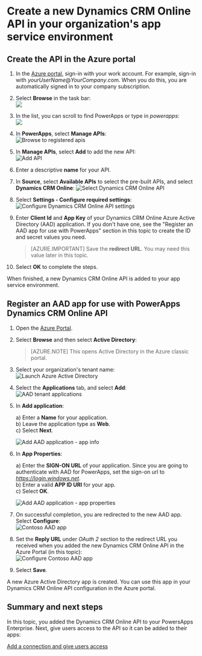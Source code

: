 <properties
	pageTitle="Add the Dynamics CRM Online API to PowerApps Enterprise | Microsoft Azure"
	description="Create or configure a new Dynamics CRM Online API in your organization's app service environment"
	services=""
    suite="powerapps"
	documentationCenter=""
	authors="schabungbam"
	manager="dwrede"
	editor=""/>

<tags
   ms.service="powerapps"
   ms.devlang="na"
   ms.topic="article"
   ms.tgt_pltfrm="na"
   ms.workload="na"
   ms.date="11/25/2015"
   ms.author="sameerch"/>

# Create a new Dynamics CRM Online API in your organization's app service environment

## Create the API in the Azure portal

1. In the [Azure portal](https://portal.azure.com), sign-in with your work account. For example, sign-in with *yourUserName*@*YourCompany*.com. When you do this, you are automatically signed in to your company subscription.

2. Select **Browse** in the task bar:  
![][1]

3. In the list, you can scroll to find PowerApps or type in *powerapps*:  
![][2]  

4. In **PowerApps**, select **Manage APIs**:  
![Browse to registered apis][3]

5. In **Manage APIs**, select **Add** to add the new API:  
![Add API][4]

6. Enter a descriptive **name** for your API.  

7. In **Source**, select **Available APIs** to select the pre-built APIs, and select **Dynamics CRM Online**:
![Select Dynamics CRM Online API][5]

8. Select **Settings - Configure required settings**:
![Configure Dynamics CRM Online API settings][6]

9. Enter **Client Id** and **App Key** of your Dynamics CRM Online Azure Active Directory (AAD) application.  If you don't have one, see the "Register an AAD app for use with PowerApps" section in this topic to create the ID and secret values you need.  

	> [AZURE.IMPORTANT] Save the **redirect URL**. You may need this value later in this topic.

10. Select **OK** to complete the steps.

When finished, a new Dynamics CRM Online API is added to your app service environment.

## Register an AAD app for use with PowerApps Dynamics CRM Online API

1. Open the [Azure Portal](https://portal.azure.com).

2. Select **Browse** and then select **Active Directory**:  

	> [AZURE.NOTE] This opens Active Directory in the Azure classic portal.  

3. Select your organization's tenant name:  
![Launch Azure Active Directory][7]

4. Select the **Applications** tab, and select **Add**:  
![AAD tenant applications][8]

5. In **Add application**:  

	a) Enter a **Name** for your application.  
	b) Leave the application type as **Web**.  
	c) Select **Next**.

	![Add AAD application - app info][9]

6. In **App Properties**:  

	a) Enter the **SIGN-ON URL** of your application.  Since you are going to authenticate with AAD for PowerApps, set the sign-on url to _https://login.windows.net_.  
	b) Enter a valid **APP ID URI** for your app.  
	c) Select **OK**.  

	![Add AAD application - app properties][10]

7. On successful completion, you are redirected to the new AAD app. Select **Configure**:  
![Contoso AAD app][11]

8. Set the **Reply URL** under _OAuth 2_ section to the redirect URL you received when you added the new Dynamics CRM Online API in the Azure Portal (in this topic):  
![Configure Contoso AAD app][12]

9. Select **Save**.

A new Azure Active Directory app is created. You can use this app in your Dynamics CRM Online API configuration in the Azure portal.

## Summary and next steps
In this topic, you added the Dynamics CRM Online API to your PowersApps Enterprise. Next, give users access to the API so it can be added to their apps:

[Add a connection and give users access](powerapps-manage-api-connection-user-access.md)

<!-- References -->

[1]: ./media/powerapps-create-api-crmonline/browseall.png
[2]: ./media/powerapps-create-api-crmonline/allresources.png
[3]: ./media/powerapps-create-api-crmonline/browse-to-registered-apis.PNG
[4]: ./media/powerapps-create-api-crmonline/add-api.PNG
[5]: ./media/powerapps-create-api-crmonline/select-crmonline-api.PNG
[6]: ./media/powerapps-create-api-crmonline/configure-crmonline-settings.PNG
[7]: ./media/powerapps-create-api-crmonline/launch-aad.PNG
[8]: ./media/powerapps-create-api-crmonline/aad-tenant-applications.PNG
[9]: ./media/powerapps-create-api-crmonline/aad-tenant-applications-add-appinfo.PNG
[10]: ./media/powerapps-create-api-crmonline/aad-tenant-applications-add-app-properties.PNG
[11]: ./media/powerapps-create-api-crmonline/contoso-aad-app.PNG
[12]: ./media/powerapps-create-api-crmonline/contoso-aad-app-configure.PNG
